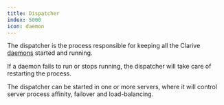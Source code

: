 ```yaml
---
title: Dispatcher
index: 5000
icon: daemon
---
```


The dispatcher is the process responsible for keeping all the Clarive [daemons](admin/daemon) started and running.

If a daemon fails to run or stops running, the dispatcher will take care of restarting the process.

The dispatcher can be started in one or more servers, where it will control server process affinity, failover and load-balancing.
